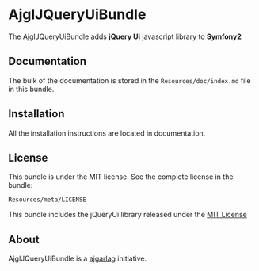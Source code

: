 AjglJQueryUiBundle
==================

The AjglJQueryUiBundle adds **jQuery Ui** javascript library to **Symfony2**

Documentation
-------------

The bulk of the documentation is stored in the `Resources/doc/index.md`
file in this bundle.

Installation
------------

All the installation instructions are located in documentation.

License
-------

This bundle is under the MIT license. See the complete license in the bundle:

    Resources/meta/LICENSE

This bundle includes the jQueryUi library released
 under the [MIT License](http://jqueryui.com/about)

About
-----

AjglJQueryUiBundle is a [ajgarlag](http://aj.garcialagar.es) initiative.
